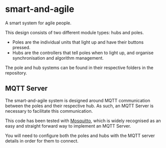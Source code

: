 # smart-and-agile

A smart system for agile people.

This design consists of two different module types: hubs and poles.

* Poles are the individual units that light up and have their buttons pressed.
* Hubs are the controllers that tell poles when to light up, and organise synchronisation and algorithm management.

The pole and hub systems can be found in their respective folders in the repository.

## MQTT Server

The smart-and-agile system is designed around MQTT communication between the poles and their respective hub.
As such, an MQTT Server is necessary to facilitate this communication.

This code has been tested with [Mosquitto](https://mosquitto.org/), which is widely recognised as an
easy and straight forward way to implement an MQTT Server.

You will need to configure both the poles and hubs with the MQTT server details in order for them to connect.
